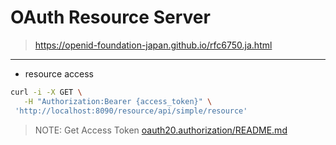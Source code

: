 # OAuth Resource Server

> https://openid-foundation-japan.github.io/rfc6750.ja.html

***

- resource access

```sh
curl -i -X GET \
   -H "Authorization:Bearer {access_token}" \
 'http://localhost:8090/resource/api/simple/resource'
```

> NOTE: Get Access Token
> [oauth20.authorization/README.md](../oauth20.authorization/README.md)
